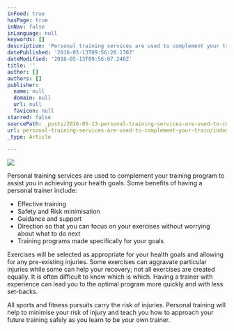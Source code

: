 ```yaml
---
inFeed: true
hasPage: true
inNav: false
inLanguage: null
keywords: []
description: 'Personal training services are used to complement your training program to assist you in achieving your health goals. Some benefits of having a personal trainer include:'
datePublished: '2016-05-13T09:56:20.170Z'
dateModified: '2016-05-13T09:56:07.240Z'
title: ''
author: []
authors: []
publisher:
  name: null
  domain: null
  url: null
  favicon: null
starred: false
sourcePath: _posts/2016-05-13-personal-training-services-are-used-to-complement-your-train.md
url: personal-training-services-are-used-to-complement-your-train/index.html
_type: Article

---
```

![](https://the-grid-user-content.s3-us-west-2.amazonaws.com/a6c777e1-3d48-4d39-8d3b-e13d790fcd6d.jpg)

Personal training services are used to complement your training program to assist you in achieving your health goals. Some benefits of having a personal trainer include:

* Effective training
* Safety and Risk minimisation 
* Guidance and support
* Direction so that you can focus on your exercises without worrying about what to do next
* Training programs made specifically for your goals

Exercises will be selected as appropriate for your health goals and allowing for any pre-existing injuries. Some exercises can aggravate particular injuries while some can help your recovery; not all exercises are created equally. It is often difficult to know which is which. Having a trainer with experience can lead you to the optimal program more quickly and with less set-backs. 

All sports and fitness pursuits carry the risk of injuries. Personal training will help to minimise your risk of injury and teach you how to approach your future training safely as you learn to be your own trainer.